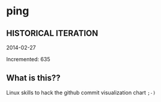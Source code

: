 # ping

## HISTORICAL ITERATION
2014-02-27

Incremented: 635

## What is this?? 
Linux skills to hack the github commit visualization chart `;-)`
